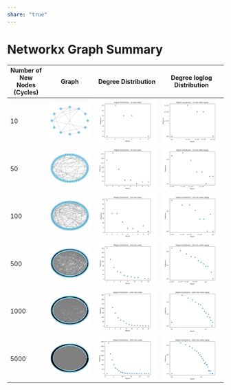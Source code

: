 ```yaml
---  
share: "true"  
---  
```

# Networkx Graph Summary  
  
| Number of New Nodes (Cycles) | Graph | Degree Distribution | Degree loglog Distribution |  
| ----------------------------- | ----- | -------------------- | --------------------------- |  
| 10 | ![Graph](./cs575/cs575_hw3_graphs/networkx_version/graph_cycle_10.png) | ![Degree Distribution](./cs575/cs575_hw3_graphs/networkx_version/gdist_cycle_10.png) | ![Degree loglog Distribution](./cs575/cs575_hw3_graphs/networkx_version/gdist_cycle_10_loglog.png) |  
| 50 | ![Graph](./cs575/cs575_hw3_graphs/networkx_version/graph_cycle_50.png) | ![Degree Distribution](./cs575/cs575_hw3_graphs/networkx_version/gdist_cycle_50.png) | ![Degree loglog Distribution](./cs575/cs575_hw3_graphs/networkx_version/gdist_cycle_50_loglog.png) |  
| 100 | ![Graph](./cs575/cs575_hw3_graphs/networkx_version/graph_cycle_100.png) | ![Degree Distribution](./cs575/cs575_hw3_graphs/networkx_version/gdist_cycle_100.png) | ![Degree loglog Distribution](./cs575/cs575_hw3_graphs/networkx_version/gdist_cycle_100_loglog.png) |  
| 500 | ![Graph](./cs575/cs575_hw3_graphs/networkx_version/graph_cycle_500.png) | ![Degree Distribution](./cs575/cs575_hw3_graphs/networkx_version/gdist_cycle_500.png) | ![Degree loglog Distribution](./cs575/cs575_hw3_graphs/networkx_version/gdist_cycle_500_loglog.png) |  
| 1000 | ![Graph](./cs575/cs575_hw3_graphs/networkx_version/graph_cycle_1000.png) | ![Degree Distribution](./cs575/cs575_hw3_graphs/networkx_version/gdist_cycle_1000.png) | ![Degree loglog Distribution](./cs575/cs575_hw3_graphs/networkx_version/gdist_cycle_1000_loglog.png) |  
| 5000 | ![Graph](./cs575/cs575_hw3_graphs/networkx_version/graph_cycle_5000.png) | ![Degree Distribution](./cs575/cs575_hw3_graphs/networkx_version/gdist_cycle_5000.png) | ![Degree loglog Distribution](./cs575/cs575_hw3_graphs/networkx_version/gdist_cycle_5000_loglog.png) |  
